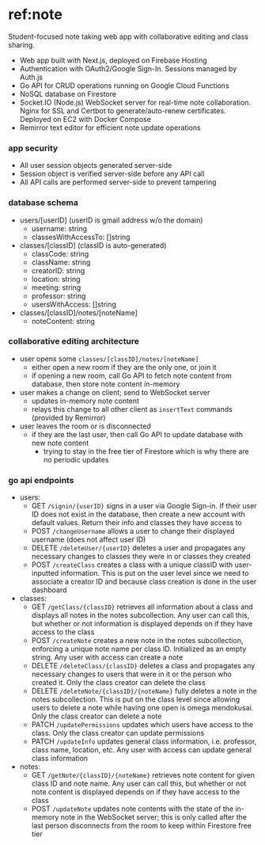 # ref:note
Student-focused note taking web app with collaborative editing and class sharing. 
- Web app built with Next.js, deployed on Firebase Hosting
- Authentication with OAuth2/Google Sign-In. Sessions managed by Auth.js
- Go API for CRUD operations running on Google Cloud Functions
- NoSQL database on Firestore
- Socket.IO (Node.js) WebSocket server for real-time note collaboration. Nginx for SSL and Certbot to generate/auto-renew certificates. Deployed on EC2 with Docker Compose
- Remirror text editor for efficient note update operations

### app security
- All user session objects generated server-side
- Session object is verified server-side before any API call
- All API calls are performed server-side to prevent tampering

### database schema
- users/[userID] (userID is gmail address w/o the domain)
    - username: string
    - classesWithAccessTo: []string
- classes/[classID] (classID is auto-generated)
    - classCode: string
    - className: string
    - creatorID: string
    - location: string
    - meeting: string
    - professor: string
    - usersWithAccess: []string
- classes/[classID]/notes/[noteName]
    - noteContent: string

### collaborative editing architecture
- user opens some `classes/[classID]/notes/[noteName]`
    - either open a new room if they are the only one, or join it
    - if opening a new room, call Go API to fetch note content from database, then store note content in-memory
- user makes a change on client; send to WebSocket server
    - updates in-memory note content
    - relays this change to all other client as `insertText` commands (provided by Remirror)
- user leaves the room or is disconnected
    - if they are the last user, then call Go API to update database with new note content
        - trying to stay in the free tier of Firestore which is why there are no periodic updates

### go api endpoints
- users:
    - GET `/signin/{userID}` signs in a user via Google Sign-in. If their user ID does not exist in the database, then create a new account with default values. Return their info and classes they have access to
    - POST `/changeUsername` allows a user to change their displayed username (does not affect user ID)
    - DELETE `/deleteUser/{userID}` deletes a user and propagates any necessary changes to classes they were in or classes they created
    - POST `/createClass` creates a class with a unique classID with user-inputted information. This is put on the user level since we need to associate a creator ID and because class creation is done in the user dashboard
- classes:
    - GET `/getClass/{classID}` retrieves all information about a class and displays all notes in the notes subcollection. Any user can call this, but whether or not information is displayed depends on if they have access to the class
    - POST `/createNote` creates a new note in the notes subcollection, enforcing a unique note name per class ID. Initialized as an empty string. Any user with access can create a note
    - DELETE `/deleteClass/{classID}` deletes a class and propagates any necessary changes to users that were in it or the person who created it. Only the class creator can delete the class
    - DELETE `/deleteNote/{classID}/{noteName}` fully deletes a note in the notes subcollection. This is put on the class level since allowing users to delete a note while having one open is omega mendokusai. Only the class creator can delete a note 
    - PATCH `/updatePermissions` updates which users have access to the class. Only the class creator can update permissions
    - PATCH `/updateInfo` updates general class information, i.e. professor, class name, location, etc. Any user with access can update general class information
- notes:
    - GET `/getNote/{classID}/{noteName}` retrieves note content for given class ID and note name. Any user can call this, but whether or not note content is displayed depends on if they have access to the class
    - POST `/updateNote` updates note contents with the state of the in-memory note in the WebSocket server; this is only called after the last person disconnects from the room to keep within Firestore free tier
